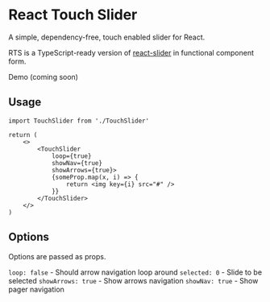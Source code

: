 # React Touch Slider

A simple, dependency-free, touch enabled slider for React.

RTS is a TypeScript-ready version of [react-slider](https://github.com/Stanko/react-slider) in functional component form. 

Demo (coming soon)

## Usage

```
import TouchSlider from './TouchSlider'

return (
    <>
        <TouchSlider
            loop={true}
            showNav={true}
            showArrows={true}>
            {someProp.map(x, i) => {
                return <img key={i} src="#" />
            }}
        </TouchSlider>
    </>
)
```

## Options

Options are passed as props.

`loop: false` - Should arrow navigation loop around
`selected: 0` - Slide to be selected
`showArrows: true` - Show arrows navigation
`showNav: true` - Show pager navigation